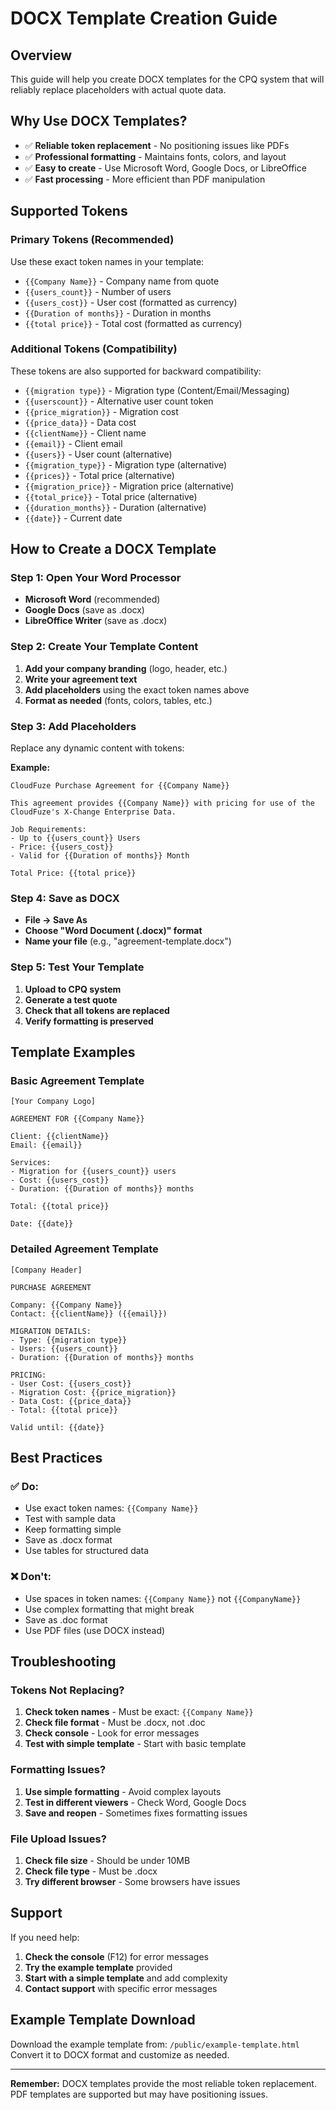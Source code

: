 # DOCX Template Creation Guide

## Overview
This guide will help you create DOCX templates for the CPQ system that will reliably replace placeholders with actual quote data.

## Why Use DOCX Templates?
- ✅ **Reliable token replacement** - No positioning issues like PDFs
- ✅ **Professional formatting** - Maintains fonts, colors, and layout
- ✅ **Easy to create** - Use Microsoft Word, Google Docs, or LibreOffice
- ✅ **Fast processing** - More efficient than PDF manipulation

## Supported Tokens

### Primary Tokens (Recommended)
Use these exact token names in your template:

- `{{Company Name}}` - Company name from quote
- `{{users_count}}` - Number of users
- `{{users_cost}}` - User cost (formatted as currency)
- `{{Duration of months}}` - Duration in months
- `{{total price}}` - Total cost (formatted as currency)

### Additional Tokens (Compatibility)
These tokens are also supported for backward compatibility:

- `{{migration type}}` - Migration type (Content/Email/Messaging)
- `{{userscount}}` - Alternative user count token
- `{{price_migration}}` - Migration cost
- `{{price_data}}` - Data cost
- `{{clientName}}` - Client name
- `{{email}}` - Client email
- `{{users}}` - User count (alternative)
- `{{migration_type}}` - Migration type (alternative)
- `{{prices}}` - Total price (alternative)
- `{{migration_price}}` - Migration price (alternative)
- `{{total_price}}` - Total price (alternative)
- `{{duration_months}}` - Duration (alternative)
- `{{date}}` - Current date

## How to Create a DOCX Template

### Step 1: Open Your Word Processor
- **Microsoft Word** (recommended)
- **Google Docs** (save as .docx)
- **LibreOffice Writer** (save as .docx)

### Step 2: Create Your Template Content
1. **Add your company branding** (logo, header, etc.)
2. **Write your agreement text**
3. **Add placeholders** using the exact token names above
4. **Format as needed** (fonts, colors, tables, etc.)

### Step 3: Add Placeholders
Replace any dynamic content with tokens:

**Example:**
```
CloudFuze Purchase Agreement for {{Company Name}}

This agreement provides {{Company Name}} with pricing for use of the CloudFuze's X-Change Enterprise Data.

Job Requirements:
- Up to {{users_count}} Users
- Price: {{users_cost}}
- Valid for {{Duration of months}} Month

Total Price: {{total price}}
```

### Step 4: Save as DOCX
- **File → Save As**
- **Choose "Word Document (.docx)" format**
- **Name your file** (e.g., "agreement-template.docx")

### Step 5: Test Your Template
1. **Upload to CPQ system**
2. **Generate a test quote**
3. **Check that all tokens are replaced**
4. **Verify formatting is preserved**

## Template Examples

### Basic Agreement Template
```
[Your Company Logo]

AGREEMENT FOR {{Company Name}}

Client: {{clientName}}
Email: {{email}}

Services:
- Migration for {{users_count}} users
- Cost: {{users_cost}}
- Duration: {{Duration of months}} months

Total: {{total price}}

Date: {{date}}
```

### Detailed Agreement Template
```
[Company Header]

PURCHASE AGREEMENT

Company: {{Company Name}}
Contact: {{clientName}} ({{email}})

MIGRATION DETAILS:
- Type: {{migration type}}
- Users: {{users_count}}
- Duration: {{Duration of months}} months

PRICING:
- User Cost: {{users_cost}}
- Migration Cost: {{price_migration}}
- Data Cost: {{price_data}}
- Total: {{total price}}

Valid until: {{date}}
```

## Best Practices

### ✅ Do:
- Use exact token names: `{{Company Name}}`
- Test with sample data
- Keep formatting simple
- Save as .docx format
- Use tables for structured data

### ❌ Don't:
- Use spaces in token names: `{{Company Name}}` not `{{CompanyName}}`
- Use complex formatting that might break
- Save as .doc format
- Use PDF files (use DOCX instead)

## Troubleshooting

### Tokens Not Replacing?
1. **Check token names** - Must be exact: `{{Company Name}}`
2. **Check file format** - Must be .docx, not .doc
3. **Check console** - Look for error messages
4. **Test with simple template** - Start with basic template

### Formatting Issues?
1. **Use simple formatting** - Avoid complex layouts
2. **Test in different viewers** - Check Word, Google Docs
3. **Save and reopen** - Sometimes fixes formatting issues

### File Upload Issues?
1. **Check file size** - Should be under 10MB
2. **Check file type** - Must be .docx
3. **Try different browser** - Some browsers have issues

## Support

If you need help:
1. **Check the console** (F12) for error messages
2. **Try the example template** provided
3. **Start with a simple template** and add complexity
4. **Contact support** with specific error messages

## Example Template Download

Download the example template from: `/public/example-template.html`
Convert it to DOCX format and customize as needed.

---

**Remember:** DOCX templates provide the most reliable token replacement. PDF templates are supported but may have positioning issues.

